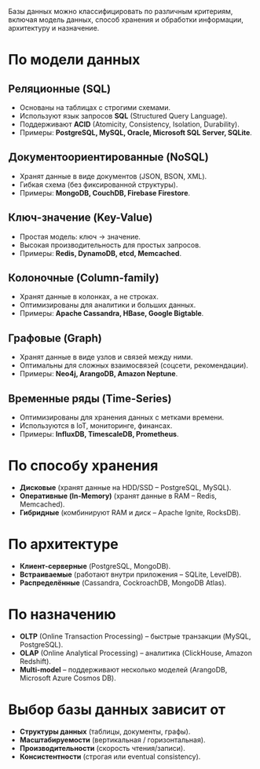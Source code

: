 Базы данных можно классифицировать по различным критериям, включая модель данных, способ хранения и обработки информации, архитектуру и назначение.  
# По модели данных  
## Реляционные (SQL)  
- Основаны на таблицах с строгими схемами.  
- Используют язык запросов **SQL** (Structured Query Language).  
- Поддерживают **ACID** (Atomicity, Consistency, Isolation, Durability).  
- Примеры: **PostgreSQL, MySQL, Oracle, Microsoft SQL Server, SQLite**.  
## Документоориентированные (NoSQL)  
- Хранят данные в виде документов (JSON, BSON, XML).  
- Гибкая схема (без фиксированной структуры).  
- Примеры: **MongoDB, CouchDB, Firebase Firestore**.  
## Ключ-значение (Key-Value)  
- Простая модель: ключ → значение.  
- Высокая производительность для простых запросов.  
- Примеры: **Redis, DynamoDB, etcd, Memcached**.  
## Колоночные (Column-family)  
- Хранят данные в колонках, а не строках.  
- Оптимизированы для аналитики и больших данных.  
- Примеры: **Apache Cassandra, HBase, Google Bigtable**.  
## Графовые (Graph)  
- Хранят данные в виде узлов и связей между ними.  
- Оптимальны для сложных взаимосвязей (соцсети, рекомендации).  
- Примеры: **Neo4j, ArangoDB, Amazon Neptune**.  
## Временные ряды (Time-Series)  
- Оптимизированы для хранения данных с метками времени.  
- Используются в IoT, мониторинге, финансах.  
- Примеры: **InfluxDB, TimescaleDB, Prometheus**.  
# По способу хранения  
- **Дисковые** (хранят данные на HDD/SSD – PostgreSQL, MySQL).  
- **Оперативные (In-Memory)** (хранят данные в RAM – Redis, Memcached).  
- **Гибридные** (комбинируют RAM и диск – Apache Ignite, RocksDB).  
# По архитектуре  
- **Клиент-серверные** (PostgreSQL, MongoDB).  
- **Встраиваемые** (работают внутри приложения – SQLite, LevelDB).  
- **Распределённые** (Cassandra, CockroachDB, MongoDB Atlas).  
# По назначению  
- **OLTP** (Online Transaction Processing) – быстрые транзакции (MySQL, PostgreSQL).  
- **OLAP** (Online Analytical Processing) – аналитика (ClickHouse, Amazon Redshift).  
- **Multi-model** – поддерживают несколько моделей (ArangoDB, Microsoft Azure Cosmos DB).  
# Выбор базы данных зависит от  
- **Структуры данных** (таблицы, документы, графы).  
- **Масштабируемости** (вертикальная / горизонтальная).  
- **Производительности** (скорость чтения/записи).  
- **Консистентности** (строгая или eventual consistency).  
